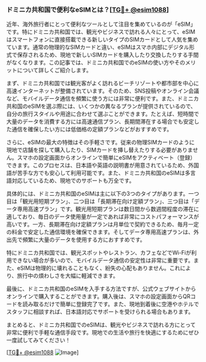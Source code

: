 ### ドミニカ共和国で便利なeSIMとは？[[TG💪+ @esim1088](https://t.me/s/esim1088)]

近年、海外旅行者にとって便利なツールとして注目を集めているのが「eSIM」です。特にドミニカ共和国では、観光やビジネスで訪れる人々にとって、eSIMはスマートフォンに直接搭載できる新しいタイプのSIMカードとして人気を集めています。通常の物理的なSIMカードと違い、eSIMはスマホ内部にデジタル形式で保存されるため、現地で新しいSIMカードを購入したり交換したりする手間がなくなります。この記事では、ドミニカ共和国でのeSIMの使い方やそのメリットについて詳しくご紹介します。

まず、ドミニカ共和国では観光客がよく訪れるビーチリゾートや都市部を中心に高速インターネットが整備されています。そのため、SNS投稿やオンライン会議など、モバイルデータ通信を頻繁に使う方には非常に便利です。また、ドミニカ共和国のeSIMを選ぶ際には、いくつかの異なるプランが提供されているので、自分の旅行スタイルや用途に合わせて選ぶことができます。たとえば、短時間で大量のデータを消費する方には高速通信プラン、長期間滞在する場合でも安定した通信を確保したい方には低価格の定額プランなどがおすすめです。

さらに、eSIMの最大の特徴はその手軽さです。従来の物理SIMカードのように現地で店舗を探して購入したり、SIMカードを挿し替えたりする必要がありません。スマホの設定画面からオンラインで簡単にeSIMをアクティベート（登録）できます。このプロセスは、日本語や英語の説明書が用意されているため、外国語が苦手な方でも安心して利用可能です。また、ドミニカ共和国のeSIMは多言語対応しているため、現地でのサポートも万全です。

具体的には、ドミニカ共和国のeSIMは主に以下の3つのタイプがあります。一つ目は「観光用短期プラン」、二つ目は「長期滞在向け定額プラン」、三つ目は「データ専用高速プラン」です。観光用短期プランは数日間から数週間程度の滞在に適しており、毎日のデータ使用量が一定であれば非常にコストパフォーマンスが高いです。一方、長期滞在向け定額プランは月単位で契約できるため、毎月一定の料金で安定した通信環境を確保できます。そしてデータ専用高速プランは、外出先で頻繁に大量のデータを使用する方におすすめです。

特にドミニカ共和国では、観光スポットやレストラン、カフェなどでWi-Fiが利用できない場合が多いので、モバイルデータ通信の安定性は非常に重要です。また、eSIMは物理的に壊れることもなく、紛失の心配もありません。これにより、旅行中の煩わしさを大幅に軽減できます。

最後に、ドミニカ共和国のeSIMを入手する方法ですが、公式ウェブサイトからオンラインで購入することができます。購入後は、スマホの設定画面からQRコードを読み取るだけで簡単に登録完了です。また、現地到着後に空港やホテルでスタッフに相談すれば、日本語対応でサポートを受けられる場合もあります。

まとめると、ドミニカ共和国でのeSIMは、観光やビジネスで訪れる方にとって非常に便利で手軽な通信手段です。現地での生活や旅行を快適にするためにぜひ一度試してみてください！

[[TG💪+ @esim1088](https://t.me/s/esim1088) ![Image](https://i.postimg.cc/Y0z9fWf4/image.png)]